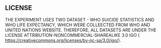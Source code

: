 ## LICENSE

THE EXPERIMENT USES TWO DATASET - WHO SUICIDE STATISTICS AND WHO LIFE EXPECTANCY,
WHICH WERE COLLEECTED FROM WHO AND UNITED NATIONS WEBSITE. THEREFORE, ALL DATASETS
ARE UNDER THE LICENSE ATTRIBUTION-NONCOMMERCIAL-SHAREALIKE 3.0 IGO (
https://creativecommons.org/licenses/by-nc-sa/3.0/igo/).

